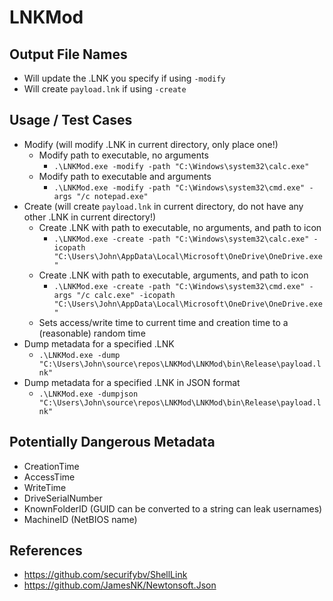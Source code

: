 # LNKMod

## Output File Names
- Will update the .LNK you specify if using ```-modify```
- Will create ```payload.lnk``` if using ```-create```

## Usage / Test Cases
- Modify (will modify .LNK in current directory, only place one!)
    - Modify path to executable, no arguments
        -  ```.\LNKMod.exe -modify -path "C:\Windows\system32\calc.exe"```
    - Modify path to executable and arguments
        - ```.\LNKMod.exe -modify -path "C:\Windows\system32\cmd.exe" -args "/c notepad.exe"```
- Create (will create ```payload.lnk``` in current directory, do not have any other .LNK in current directory!)
    - Create .LNK with path to executable, no arguments, and path to icon
        - ```.\LNKMod.exe -create -path "C:\Windows\system32\calc.exe" -icopath "C:\Users\John\AppData\Local\Microsoft\OneDrive\OneDrive.exe"```
    - Create .LNK with path to executable, arguments, and path to icon 
        - ```.\LNKMod.exe -create -path "C:\Windows\system32\cmd.exe" -args "/c calc.exe" -icopath "C:\Users\John\AppData\Local\Microsoft\OneDrive\OneDrive.exe"```
    - Sets access/write time to current time and creation time to a (reasonable) random time
- Dump metadata for a specified .LNK
    - ```.\LNKMod.exe -dump "C:\Users\John\source\repos\LNKMod\LNKMod\bin\Release\payload.lnk"```
- Dump metadata for a specified .LNK in JSON format
    - ```.\LNKMod.exe -dumpjson "C:\Users\John\source\repos\LNKMod\LNKMod\bin\Release\payload.lnk"```

## Potentially Dangerous Metadata
- CreationTime
- AccessTime
- WriteTime
- DriveSerialNumber
- KnownFolderID (GUID can be converted to a string can leak usernames)
- MachineID (NetBIOS name)

## References
- https://github.com/securifybv/ShellLink
- https://github.com/JamesNK/Newtonsoft.Json
